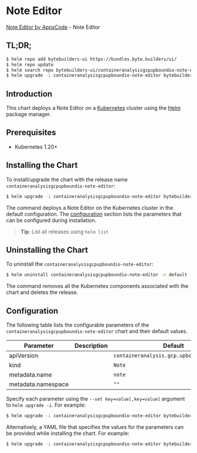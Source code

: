 # Note Editor

[Note Editor by AppsCode](https://byte.builders) - Note Editor

## TL;DR;

```bash
$ helm repo add bytebuilders-ui https://bundles.byte.builders/ui/
$ helm repo update
$ helm search repo bytebuilders-ui/containeranalysisgcpupboundio-note-editor --version=v0.4.18
$ helm upgrade -i containeranalysisgcpupboundio-note-editor bytebuilders-ui/containeranalysisgcpupboundio-note-editor -n default --create-namespace --version=v0.4.18
```

## Introduction

This chart deploys a Note Editor on a [Kubernetes](http://kubernetes.io) cluster using the [Helm](https://helm.sh) package manager.

## Prerequisites

- Kubernetes 1.20+

## Installing the Chart

To install/upgrade the chart with the release name `containeranalysisgcpupboundio-note-editor`:

```bash
$ helm upgrade -i containeranalysisgcpupboundio-note-editor bytebuilders-ui/containeranalysisgcpupboundio-note-editor -n default --create-namespace --version=v0.4.18
```

The command deploys a Note Editor on the Kubernetes cluster in the default configuration. The [configuration](#configuration) section lists the parameters that can be configured during installation.

> **Tip**: List all releases using `helm list`

## Uninstalling the Chart

To uninstall the `containeranalysisgcpupboundio-note-editor`:

```bash
$ helm uninstall containeranalysisgcpupboundio-note-editor -n default
```

The command removes all the Kubernetes components associated with the chart and deletes the release.

## Configuration

The following table lists the configurable parameters of the `containeranalysisgcpupboundio-note-editor` chart and their default values.

|     Parameter      | Description |                        Default                        |
|--------------------|-------------|-------------------------------------------------------|
| apiVersion         |             | <code>containeranalysis.gcp.upbound.io/v1beta1</code> |
| kind               |             | <code>Note</code>                                     |
| metadata.name      |             | <code>note</code>                                     |
| metadata.namespace |             | <code>""</code>                                       |


Specify each parameter using the `--set key=value[,key=value]` argument to `helm upgrade -i`. For example:

```bash
$ helm upgrade -i containeranalysisgcpupboundio-note-editor bytebuilders-ui/containeranalysisgcpupboundio-note-editor -n default --create-namespace --version=v0.4.18 --set apiVersion=containeranalysis.gcp.upbound.io/v1beta1
```

Alternatively, a YAML file that specifies the values for the parameters can be provided while
installing the chart. For example:

```bash
$ helm upgrade -i containeranalysisgcpupboundio-note-editor bytebuilders-ui/containeranalysisgcpupboundio-note-editor -n default --create-namespace --version=v0.4.18 --values values.yaml
```
